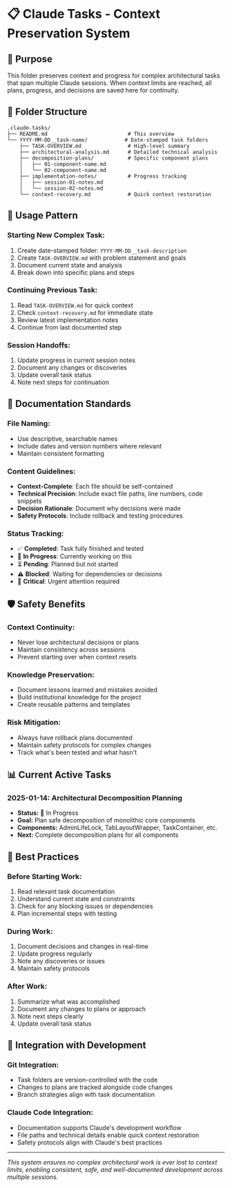 # 📋 Claude Tasks - Context Preservation System

## 🎯 Purpose
This folder preserves context and progress for complex architectural tasks that span multiple Claude sessions. When context limits are reached, all plans, progress, and decisions are saved here for continuity.

## 📁 Folder Structure

```
.claude-tasks/
├── README.md                          # This overview
└── YYYY-MM-DD__task-name/            # Date-stamped task folders
    ├── TASK-OVERVIEW.md               # High-level summary
    ├── architectural-analysis.md      # Detailed technical analysis  
    ├── decomposition-plans/           # Specific component plans
    │   ├── 01-component-name.md
    │   └── 02-component-name.md
    ├── implementation-notes/          # Progress tracking
    │   ├── session-01-notes.md
    │   └── session-02-notes.md
    └── context-recovery.md            # Quick context restoration
```

## 🔄 Usage Pattern

### **Starting New Complex Task:**
1. Create date-stamped folder: `YYYY-MM-DD__task-description`
2. Create `TASK-OVERVIEW.md` with problem statement and goals
3. Document current state and analysis
4. Break down into specific plans and steps

### **Continuing Previous Task:**
1. Read `TASK-OVERVIEW.md` for quick context
2. Check `context-recovery.md` for immediate state
3. Review latest implementation notes
4. Continue from last documented step

### **Session Handoffs:**
1. Update progress in current session notes
2. Document any changes or discoveries
3. Update overall task status
4. Note next steps for continuation

## 📝 Documentation Standards

### **File Naming:**
- Use descriptive, searchable names
- Include dates and version numbers where relevant
- Maintain consistent formatting

### **Content Guidelines:**
- **Context-Complete**: Each file should be self-contained
- **Technical Precision**: Include exact file paths, line numbers, code snippets
- **Decision Rationale**: Document why decisions were made
- **Safety Protocols**: Include rollback and testing procedures

### **Status Tracking:**
- ✅ **Completed**: Task fully finished and tested
- 🔄 **In Progress**: Currently working on this
- ⏳ **Pending**: Planned but not started
- ⚠️ **Blocked**: Waiting for dependencies or decisions
- 🔴 **Critical**: Urgent attention required

## 🛡️ Safety Benefits

### **Context Continuity:**
- Never lose architectural decisions or plans
- Maintain consistency across sessions
- Prevent starting over when context resets

### **Knowledge Preservation:**
- Document lessons learned and mistakes avoided
- Build institutional knowledge for the project
- Create reusable patterns and templates

### **Risk Mitigation:**
- Always have rollback plans documented
- Maintain safety protocols for complex changes
- Track what's been tested and what hasn't

## 📊 Current Active Tasks

### **2025-01-14: Architectural Decomposition Planning**
- **Status:** 🔄 In Progress
- **Goal:** Plan safe decomposition of monolithic core components
- **Components:** AdminLifeLock, TabLayoutWrapper, TaskContainer, etc.
- **Next:** Complete decomposition plans for all components

## 🎯 Best Practices

### **Before Starting Work:**
1. Read relevant task documentation
2. Understand current state and constraints  
3. Check for any blocking issues or dependencies
4. Plan incremental steps with testing

### **During Work:**
1. Document decisions and changes in real-time
2. Update progress regularly
3. Note any discoveries or issues
4. Maintain safety protocols

### **After Work:**
1. Summarize what was accomplished
2. Document any changes to plans or approach
3. Note next steps clearly
4. Update overall task status

## 🔗 Integration with Development

### **Git Integration:**
- Task folders are version-controlled with the code
- Changes to plans are tracked alongside code changes
- Branch strategies align with task documentation

### **Claude Code Integration:**
- Documentation supports Claude's development workflow
- File paths and technical details enable quick context restoration
- Safety protocols align with Claude's best practices

---

*This system ensures no complex architectural work is ever lost to context limits, enabling consistent, safe, and well-documented development across multiple sessions.*
